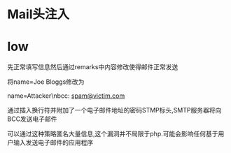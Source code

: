 # Mail头注入

# low

先正常填写信息然后通过remarks中内容修改使得邮件正常发送

将name=Joe Bloggs修改为

name=Attacker\nbcc: spam@victim.com

通过插入换行符并附加了一个电子邮件地址的密码STMP标头,SMTP服务器将向BCC发送电子邮件

可以通过这种策略匿名大量信息,这个漏洞并不局限于php.可能会影响任何基于用户输入发送电子邮件的应用程序



